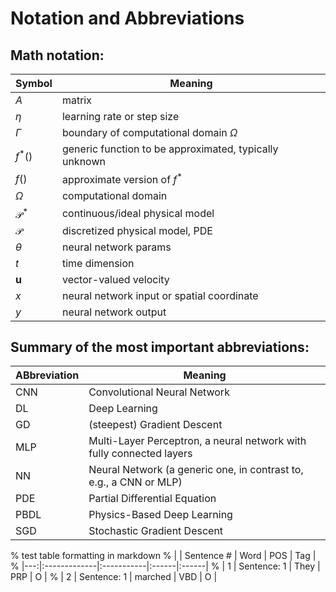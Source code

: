 
# Notation and Abbreviations

## Math notation:

| Symbol | Meaning |
| --- | --- |
| $A$ | matrix |
| $\eta$ | learning rate or step size |
| $\Gamma$ | boundary of computational domain $\Omega$ |
| $f^{*}()$ | generic function to be approximated, typically  unknown |
| $f()$ | approximate version of $f^{*}$ |
| $\Omega$ | computational domain |
| $\mathcal P^*$ | continuous/ideal physical model |
| $\mathcal P$ | discretized physical model, PDE |
| $\theta$ | neural network params |
| $t$ | time dimension |
| $\mathbf{u}$ | vector-valued velocity |
| $x$ | neural network input or spatial coordinate |
| $y$ | neural network output |

## Summary of the most important abbreviations:

| ABbreviation | Meaning |
| --- | --- |
| CNN  | Convolutional Neural Network |
| DL   | Deep Learning |
| GD   | (steepest) Gradient Descent|
| MLP  | Multi-Layer Perceptron, a neural network with fully connected layers |
| NN   | Neural Network (a generic one, in contrast to, e.g., a CNN or MLP) |
| PDE  | Partial Differential Equation |
| PBDL | Physics-Based Deep Learning |
| SGD  | Stochastic Gradient Descent|



% test table formatting in markdown
% |    | Sentence #  | Word    | POS   | Tag   |
% |---:|:-------------|:-----------|:------|:------|
% | 1 | Sentence: 1  | They       | PRP   | O     |
% | 2 | Sentence: 1  | marched    | VBD   | O     |


